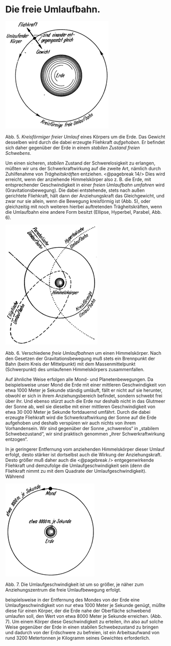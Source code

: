 Die freie Umlaufbahn.
=====================

<div class="image right"><img alt="Kreisförmiger freier Umlauf
eines Körpers um die Erde" src="abb05.png"/>
<p>Abb. 5. <em>Kreisförmiger freier Umlauf</em>
eines Körpers um die Erde. Das Gewicht desselben wird durch die dabei
erzeugte Fliehkraft <em>aufgehoben</em>. Er befindet sich daher gegenüber der
Erde in einem <em>stabilen Zustand freien Schwebens</em>.</p></div>

Um einen sicheren, *stabilen* Zustand der Schwerelosigkeit zu erlangen, müßten wir
uns der Schwerkraftwirkung auf die zweite Art, nämlich durch Zuhilfenahme von
*Trägheitskräften* entziehen. <@pagebreak 14/> Dies wird erreicht, wenn der anziehende Himmelskörper
also z. B. die Erde, mit entsprechender Geschwindigkeit in einer
*freien Umlaufbahn umfahren* wird (Gravitationsbewegung).
Die dabei entstehende, stets nach außen gerichtete Fliehkraft, hält
dann der Anziehungskraft das Gleichgewicht, und zwar nur sie
allein, wenn die Bewegung kreisförmig ist (Abb. 5), oder gleichzeitig
mit noch weiteren hierbei auftretenden Trägheitskräften, wenn
die Umlaufbahn eine andere Form besitzt (Ellipse, Hyperbel, Parabel,
Abb. 6).

<div class="image left"><img alt="Verschiedene freie 
Umlaufbahnen um einen Himmelskörper" src="abb06.png"/>
<p>Abb. 6. Verschiedene <em>freie 
Umlaufbahnen</em> um einen Himmelskörper. Nach den Gesetzen der Gravitationsbewegung 
muß stets ein Brennpunkt der Bahn (beim Kreis der Mittelpunkt)
mit dem Massenmittelpunkt (Schwerpunkt) des umlaufenen Himmelskörpers
zusammenfallen.</p></div>

Auf ähnliche Weise erfolgen alle Mond- und Planetenbewegungen.
Da beispielsweise unser Mond die Erde mit einer mittleren Geschwindigkeit
von etwa 1000 Meter je Sekunde ständig umläuft, fällt er
nicht auf sie herunter, obwohl er sich in ihrem Anziehungsbereich
befindet, sondern schwebt frei über ihr. Und ebenso stürzt auch
die Erde nur deshalb nicht in das Glutmeer der Sonne ab, weil sie
dieselbe mit einer mittleren Geschwindigkeit von etwa 30 000 Meter
je Sekunde fortdauernd umfährt. Durch die dabei erzeugte
Fliehkraft wird die Schwerkraftwirkung der Sonne auf die Erde
aufgehoben und deshalb verspüren
wir auch nichts von ihrem Vorhandensein. Wir sind gegenüber
der Sonne „schwerelos“ in „stabilem Schwebezustand“, wir sind
praktisch genommen „ihrer Schwerkraftwirkung entzogen“.

In je geringerer Entfernung vom anziehenden Himmelskörper
dieser Umlauf erfolgt, desto stärker ist dortselbst auch die Wirkung
der Anziehungskraft. Desto größer muß daher auch die
<@pagebreak /> entgegenwirkende Fliehkraft und demzufolge die Umlaufgeschwindigkeit
sein (denn die Fliehkraft nimmt zu mit dem Quadrate
der Umlaufgeschwindigkeit). Während
<div class="image right"><img alt="Verschiedene Umlaufgeschwindigkeiten je Entfernung zur Erde" src="abb07.png"/>
<p>Abb. 7. Die Umlaufgeschwindigkeit
ist um so größer, je näher zum Anziehungszentrum die freie Umlaufbewegung erfolgt.</p></div>
beispielsweise in der Entfernung des Mondes von der Erde eine Umlaufgeschwindigkeit
von nur etwa 1000 Meter je Sekunde genügt, müßte diese für
einen Körper, der die Erde nahe der Oberfläche schwebend umlaufen
soll, den Wert von etwa 8000 Meter je Sekunde erreichen.
(Abb. 7). Um einem Körper diese Geschwindigkeit zu erteilen,
ihn also auf solche Weise gegenüber der Erde in einen stabilen
Schwebezustand zu bringen und dadurch von der Erdschwere zu
befreien, ist ein Arbeitsaufwand von rund 3200 Metertonnen je
Kilogramm seines Gewichtes erforderlich.

